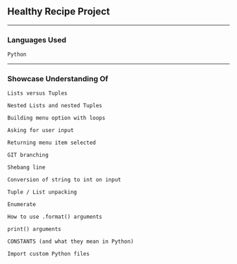 ## Healthy Recipe Project

---
### Languages Used
`Python`

---
### Showcase Understanding Of
`Lists versus Tuples`

`Nested Lists and nested Tuples`

`Building menu option with loops`

`Asking for user input`

`Returning menu item selected`

`GIT branching`

`Shebang line`

`Conversion of string to int on input`

`Tuple / List unpacking`

`Enumerate`

`How to use .format() arguments`

`print() arguments`

`CONSTANTS (and what they mean in Python)`

`Import custom Python files`